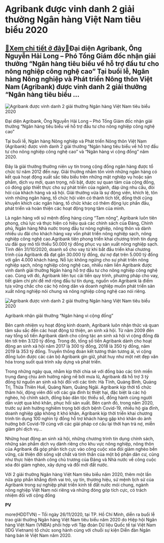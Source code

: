 Agribank được vinh danh 2 giải thưởng Ngân hàng Việt Nam tiêu biểu 2020
=======================================================================

[:gift:Xem chi tiết ở đây:gift:](https://hddtvn.com/agribank-duoc-vinh-danh-2-giai-thuong-ngan-hang-viet-nam-tieu-bieu-2020/)Đại diện Agribank, Ông Nguyễn Hải Long – Phó Tổng Giám đốc nhận giải thưởng “Ngân hàng tiêu biểu về hỗ trợ đầu tư cho nông nghiệp công nghệ cao” Tại buổi lễ, Ngân hàng Nông nghiệp và Phát triển Nông thôn Việt Nam (Agribank) được vinh danh 2 giải thưởng “Ngân hàng tiêu biểu …
-----------------------------------------------------------------------------------------------------------------------------------------------------------------------------------------------------------------------------------------------------------------------------------





![Agribank được vinh danh 2 giải thưởng Ngân hàng Việt Nam tiêu biểu 2020](https://hddtvn.com/wp-content/uploads/2021/01/5920_IMG_4037.jpg "Đại diện Agribank, Ông Nguyễn Hải Long - Phó Tổng Giám đốc nhận giải thưởng ")


Đại diện Agribank, Ông Nguyễn Hải Long – Phó Tổng Giám đốc nhận giải thưởng “Ngân hàng tiêu biểu về hỗ trợ đầu tư cho nông nghiệp công nghệ cao”



Tại buổi lễ, Ngân hàng Nông nghiệp và Phát triển Nông thôn Việt Nam (Agribank) được vinh danh 2 giải thưởng “Ngân hàng tiêu biểu về hỗ trợ đầu tư cho nông nghiệp công nghệ cao” và “Ngân hàng vì cộng đồng” năm 2020.


Đây là giải thưởng thường niên uy tín trong cộng đồng ngân hàng được tổ chức từ năm 2012 đến nay. Giải thưởng nhằm tôn vinh những ngân hàng có kết quả hoạt động xuất sắc tiêu biểu trên những mặt nghiệp vụ hoặc sản phẩm, dịch vụ mới, quan trọng, nổi bật, được sự quan tâm của cộng đồng, có đóng góp thiết thực cho sự phát triển của ngành, đáp ứng nhu cầu, đòi hỏi của khách hàng và xã hội. Giải thưởng vừa là sự động viên, khích lệ, tôn vinh những ngân hàng, tổ chức hội viên có thành tích tốt, đồng thời cũng khuyến khích các ngân hàng, tổ chức khác có thêm động lực phấn đấu, phát triển và hoàn thiện các hoạt động trọng tâm của mình.


Là ngân hàng với sứ mệnh đồng hàng cùng “Tam nông”, Agribank luôn tiên phong, chủ lực và thực hiện có hiệu quả các chính sách của Đảng, Chính phủ, Ngân hàng Nhà nước trong đầu tư nông nghiệp, nông thôn và dành nhiều ưu đãi cho khách hàng vay vốn phát triển nông nghiệp sạch, nông nghiệp công nghệ cao.Agribank tiên phong triển khai chương trình tín dụng ưu đãi quy mô tối thiểu 50.000 tỷ đồng phục vụ sản xuất nông nghiệp sạch. Tính đến 31/10/2020, doanh số cho vay từ khi bắt đầu triển khai chương trình của Agribank đã đạt gần 30.000 tỷ đồng, dư nợ đạt trên 5.000 tỷ đồng với gần 4.000 khách hàng. Nỗ lực không ngừng cho sự phát triển nông nghiệp sạch, nông nghiệp công nghệ cao, nhiều năm liền Agribank được vinh danh giải thưởng Ngân hàng hỗ trợ đầu tư cho nông nghiệp công nghệ cao. Cùng với đó, Agribank liên tục cải tiến quy trình, phương pháp cho vay, tiết giảm chi phí để mở rộng đầu tư tín dụng, nguồn vốn Agribank là điểm tựa vững chắc cho các hộ nông dân và doanh nghiệp muốn phát triển sản xuất nông nghiệp nói chung và nông nghiệp công nghệ cao nói riêng.





![Agribank được vinh danh 2 giải thưởng Ngân hàng Việt Nam tiêu biểu 2020](https://hddtvn.com/wp-content/uploads/2021/01/5918_IMG_5178_1.jpg "Agribank nhận giải thưởng ")


Agribank nhận giải thưởng “Ngân hàng vì cộng đồng”



Bên cạnh nhiệm vụ hoạt động kinh doanh, Agribank luôn nhận thức và quan tâm sâu sắc đến các hoạt động từ thiện, an sinh xã hội. Từ năm 2009 đến nay tổng số tiền Agribank dành cho công tác an sinh xã hội vì cộng đồng đã lên tới trên 3.120 tỷ đồng. Trong đó, tổng số tiền Agribank dành cho hoạt động an sinh xã hội năm 2017 là 300 tỷ đồng, 2018 là 350 tỷ đồng, năm 2019 là 353 tỷ đồng. Truyền thống đoàn kết tương thân tương ái, vì cộng đồng luôn được các cán bộ Agribank gìn giữ, phát huy như một nét đẹp văn hóa trong suốt quá trình xây dựng và phát triển.


Trong những ngày qua, nhằm kịp thời chia sẻ với đồng bào các tỉnh miền trung đang chịu ảnh hưởng nặng nề bởi mưa lũ, Agribank đã hỗ trợ 3 tỷ đồng từ nguồn an sinh xã hội đối với các tỉnh: Hà Tĩnh, Quảng Bình, Quảng Trị, Thừa Thiên Huế, Quảng Nam, Quảng Ngãi. Agribank kịp thời tổ chức thăm hỏi, động viên đối với các gia đình bị thiệt hại, đặc biệt là các hộ nghèo, hộ chính sách, đồng bào dân tộc thiểu số, đồng hành cùng người dân vượt qua khó khăn, phục hồi sản xuất. Bên cạnh đó, trong năm 2020, trước sự ảnh hưởng nghiêm trọng bởi dịch bệnh Covid-19, nhiều hộ gia đình, doanh nghiệp gặp không ít khó khăn, Agribank kịp thời triển khai chương trình tín dụng 100 nghìn tỷ đồng hỗ trợ khách hàng gặp khó khăn do ảnh hưởng bởi Covid-19 cùng với các giải pháp cơ cấu lại thời hạn trả nợ, miễn giảm phí dịch vụ…


Những hoạt động an sinh xã hội, những chương trình tín dụng chính sách, những sản phẩm dịch vụ dành riêng cho khu vực nông nghiệp, nông thôn của Agribank đã góp phần tích cực vào công cuộc xóa đói giảm nghèo bền vững, cải thiện đời sống vật chất và tinh thần của một bộ phận dân cư, cũng như thực hiện thành công chủ trương của Đảng và Nhà nước về công cuộc xóa đói giảm nghèo, xây dựng và đổi mới đất nước.


Với 2 giải thưởng Ngân hàng Việt Nam tiêu biểu năm 2020, thêm một lần nữa góp phần khẳng định vai trò, uy tín, thương hiệu, sứ mệnh lịch sử của Agribank trong sự nghiệp phát triển kinh tế đất nước mói chung, ngành nông nghiệp Việt Nam nói riêng và những đóng góp tích cực, có trách nhiệm đối với cộng đồng




**PV**



more(HDDTVN) – Tối ngày 26/11/2020, tại TP. Hồ Chí Minh, diễn ra buổi lễ trao giải thưởng Ngân hàng Việt Nam tiêu biểu năm 2020 do Hiệp hội Ngân hàng Việt Nam (VNBA) phối hợp với Tập đoàn Dữ liệu Quốc tế tại Việt Nam (IDG Vietnam) tổ chức song hành cùng với chuỗi sự kiện Diễn đàn Ngân hàng bán lẻ Việt Nam năm 2020.

